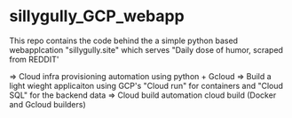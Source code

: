 # sillygully_GCP_webapp
This repo contains the code behind the a simple python based webapplcation "sillygully.site" which serves "Daily dose of humor, scraped from REDDIT'

=> Cloud infra provisioning automation using python + Gcloud
=> Build a light wieght applicaiton using GCP's "Cloud run" for containers and "Cloud SQL" for the backend data
=> Cloud build automation cloud build (Docker and Gcloud builders)

